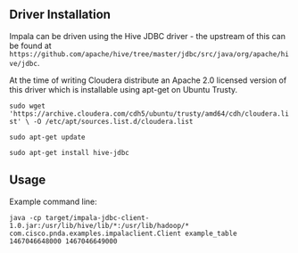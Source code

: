## Driver Installation

Impala can be driven using the Hive JDBC driver - the upstream of this can be found at `https://github.com/apache/hive/tree/master/jdbc/src/java/org/apache/hive/jdbc`.

At the time of writing Cloudera distribute an Apache 2.0 licensed version of this driver which is installable using apt-get on Ubuntu Trusty.

`sudo wget 'https://archive.cloudera.com/cdh5/ubuntu/trusty/amd64/cdh/cloudera.list' \
    -O /etc/apt/sources.list.d/cloudera.list
`

`sudo apt-get update
`

`sudo apt-get install hive-jdbc
`

## Usage

Example command line:

    java -cp target/impala-jdbc-client-1.0.jar:/usr/lib/hive/lib/*:/usr/lib/hadoop/* com.cisco.pnda.examples.impalaclient.Client example_table 1467046648000 1467046649000
